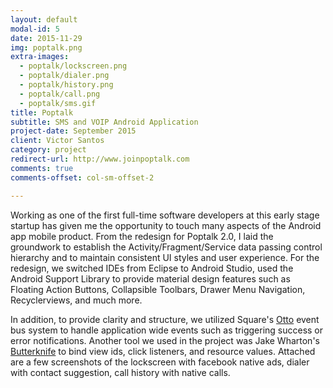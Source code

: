 ```yaml
---
layout: default
modal-id: 5
date: 2015-11-29
img: poptalk.png
extra-images: 
  - poptalk/lockscreen.png
  - poptalk/dialer.png
  - poptalk/history.png
  - poptalk/call.png
  - poptalk/sms.gif
title: Poptalk
subtitle: SMS and VOIP Android Application
project-date: September 2015
client: Victor Santos 
category: project 
redirect-url: http://www.joinpoptalk.com
comments: true
comments-offset: col-sm-offset-2     

---
```


Working as one of the first full-time software developers at this early stage startup has given me the opportunity to touch many aspects of the Android app mobile product. From the redesign for Poptalk 2.0, I laid the groundwork to establish the Activity/Fragment/Service data passing control hierarchy and to maintain consistent UI styles and user experience. For the redesign, we switched IDEs from Eclipse to Android Studio, used the Android Support Library to provide material design features such as Floating Action Buttons, Collapsible Toolbars, Drawer Menu Navigation, Recyclerviews, and much more.  

In addition, to provide clarity and structure, we utilized Square's [Otto][1] event bus system to handle application wide events such as triggering success or error notifications. Another tool we used in the project was Jake Wharton's [Butterknife][2] to bind view ids, click listeners, and resource values. Attached are a few screenshots of the lockscreen with facebook native ads, dialer with contact suggestion, call history with native calls. 


[1]: http://square.github.io/otto/   
[2]: http://jakewharton.github.io/butterknife/